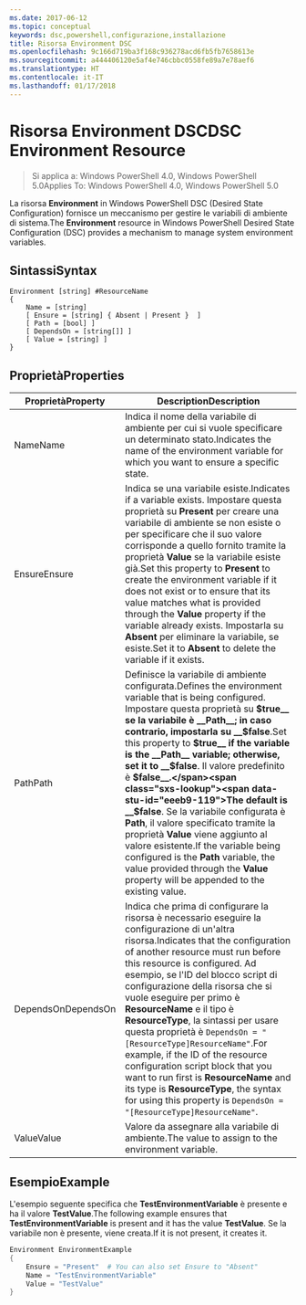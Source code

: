 ```yaml
---
ms.date: 2017-06-12
ms.topic: conceptual
keywords: dsc,powershell,configurazione,installazione
title: Risorsa Environment DSC
ms.openlocfilehash: 9c166d719ba3f168c936278acd6fb5fb7658613e
ms.sourcegitcommit: a444406120e5af4e746cbbc0558fe89a7e78aef6
ms.translationtype: HT
ms.contentlocale: it-IT
ms.lasthandoff: 01/17/2018
---
```

# <a name="dsc-environment-resource"></a><span data-ttu-id="eeeb9-103">Risorsa Environment DSC</span><span class="sxs-lookup"><span data-stu-id="eeeb9-103">DSC Environment Resource</span></span>

> <span data-ttu-id="eeeb9-104">Si applica a: Windows PowerShell 4.0, Windows PowerShell 5.0</span><span class="sxs-lookup"><span data-stu-id="eeeb9-104">Applies To: Windows PowerShell 4.0, Windows PowerShell 5.0</span></span>

<span data-ttu-id="eeeb9-105">La risorsa __Environment__ in Windows PowerShell DSC (Desired State Configuration) fornisce un meccanismo per gestire le variabili di ambiente di sistema.</span><span class="sxs-lookup"><span data-stu-id="eeeb9-105">The __Environment__ resource in Windows PowerShell Desired State Configuration (DSC) provides a mechanism to manage system environment variables.</span></span>

## <a name="syntax"></a><span data-ttu-id="eeeb9-106">Sintassi</span><span class="sxs-lookup"><span data-stu-id="eeeb9-106">Syntax</span></span>
``` mof
Environment [string] #ResourceName
{
    Name = [string]
    [ Ensure = [string] { Absent | Present }  ]
    [ Path = [bool] ]
    [ DependsOn = [string[]] ]
    [ Value = [string] ]
}
```

## <a name="properties"></a><span data-ttu-id="eeeb9-107">Proprietà</span><span class="sxs-lookup"><span data-stu-id="eeeb9-107">Properties</span></span>

|  <span data-ttu-id="eeeb9-108">Proprietà</span><span class="sxs-lookup"><span data-stu-id="eeeb9-108">Property</span></span>  |  <span data-ttu-id="eeeb9-109">Description</span><span class="sxs-lookup"><span data-stu-id="eeeb9-109">Description</span></span>   | 
|---|---| 
| <span data-ttu-id="eeeb9-110">Name</span><span class="sxs-lookup"><span data-stu-id="eeeb9-110">Name</span></span>| <span data-ttu-id="eeeb9-111">Indica il nome della variabile di ambiente per cui si vuole specificare un determinato stato.</span><span class="sxs-lookup"><span data-stu-id="eeeb9-111">Indicates the name of the environment variable for which you want to ensure a specific state.</span></span>| 
| <span data-ttu-id="eeeb9-112">Ensure</span><span class="sxs-lookup"><span data-stu-id="eeeb9-112">Ensure</span></span>| <span data-ttu-id="eeeb9-113">Indica se una variabile esiste.</span><span class="sxs-lookup"><span data-stu-id="eeeb9-113">Indicates if a variable exists.</span></span> <span data-ttu-id="eeeb9-114">Impostare questa proprietà su __Present__ per creare una variabile di ambiente se non esiste o per specificare che il suo valore corrisponde a quello fornito tramite la proprietà __Value__ se la variabile esiste già.</span><span class="sxs-lookup"><span data-stu-id="eeeb9-114">Set this property to __Present__ to create the environment variable if it does not exist or to ensure that its value matches what is provided through the __Value__ property if the variable already exists.</span></span> <span data-ttu-id="eeeb9-115">Impostarla su __Absent__ per eliminare la variabile, se esiste.</span><span class="sxs-lookup"><span data-stu-id="eeeb9-115">Set it to __Absent__ to delete the variable if it exists.</span></span>| 
| <span data-ttu-id="eeeb9-116">Path</span><span class="sxs-lookup"><span data-stu-id="eeeb9-116">Path</span></span>| <span data-ttu-id="eeeb9-117">Definisce la variabile di ambiente configurata.</span><span class="sxs-lookup"><span data-stu-id="eeeb9-117">Defines the environment variable that is being configured.</span></span> <span data-ttu-id="eeeb9-118">Impostare questa proprietà su __$true__ se la variabile è __Path__; in caso contrario, impostarla su __$false__.</span><span class="sxs-lookup"><span data-stu-id="eeeb9-118">Set this property to __$true__ if the variable is the __Path__ variable; otherwise, set it to __$false__.</span></span> <span data-ttu-id="eeeb9-119">Il valore predefinito è __$false__.</span><span class="sxs-lookup"><span data-stu-id="eeeb9-119">The default is __$false__.</span></span> <span data-ttu-id="eeeb9-120">Se la variabile configurata è __Path__, il valore specificato tramite la proprietà __Value__ viene aggiunto al valore esistente.</span><span class="sxs-lookup"><span data-stu-id="eeeb9-120">If the variable being configured is the __Path__ variable, the value provided through the __Value__ property will be appended to the existing value.</span></span>| 
| <span data-ttu-id="eeeb9-121">DependsOn</span><span class="sxs-lookup"><span data-stu-id="eeeb9-121">DependsOn</span></span> | <span data-ttu-id="eeeb9-122">Indica che prima di configurare la risorsa è necessario eseguire la configurazione di un'altra risorsa.</span><span class="sxs-lookup"><span data-stu-id="eeeb9-122">Indicates that the configuration of another resource must run before this resource is configured.</span></span> <span data-ttu-id="eeeb9-123">Ad esempio, se l'ID del blocco script di configurazione della risorsa che si vuole eseguire per primo è __ResourceName__ e il tipo è __ResourceType__, la sintassi per usare questa proprietà è `DependsOn = "[ResourceType]ResourceName"`.</span><span class="sxs-lookup"><span data-stu-id="eeeb9-123">For example, if the ID of the resource configuration script block that you want to run first is __ResourceName__ and its type is __ResourceType__, the syntax for using this property is `DependsOn = "[ResourceType]ResourceName"`.</span></span>| 
| <span data-ttu-id="eeeb9-124">Value</span><span class="sxs-lookup"><span data-stu-id="eeeb9-124">Value</span></span>| <span data-ttu-id="eeeb9-125">Valore da assegnare alla variabile di ambiente.</span><span class="sxs-lookup"><span data-stu-id="eeeb9-125">The value to assign to the environment variable.</span></span>| 

## <a name="example"></a><span data-ttu-id="eeeb9-126">Esempio</span><span class="sxs-lookup"><span data-stu-id="eeeb9-126">Example</span></span>

<span data-ttu-id="eeeb9-127">L'esempio seguente specifica che __TestEnvironmentVariable__ è presente e ha il valore __TestValue__.</span><span class="sxs-lookup"><span data-stu-id="eeeb9-127">The following example ensures that __TestEnvironmentVariable__ is present and it has the value __TestValue__.</span></span> <span data-ttu-id="eeeb9-128">Se la variabile non è presente, viene creata.</span><span class="sxs-lookup"><span data-stu-id="eeeb9-128">If it is not present, it creates it.</span></span>

```powershell
Environment EnvironmentExample
{
    Ensure = "Present"  # You can also set Ensure to "Absent"
    Name = "TestEnvironmentVariable"
    Value = "TestValue"
}
```

